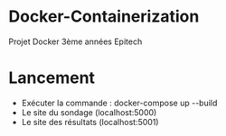 # Docker-Containerization
Projet Docker 3ème années Epitech
# Lancement #
- Exécuter la commande : docker-compose up --build
- Le site du sondage (localhost:5000)
- Le site des résultats (localhost:5001)
